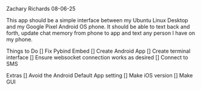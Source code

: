 Zachary Richards
08-06-25

This app should be a simple interface between my Ubuntu Linux Desktop and my Google Pixel Android OS phone. It should be able to text back and forth, update chat memory from phone to app and text any person I have on my phone.

Things to Do
[] Fix Pybind Embed
[] Create Android App
[] Create terminal interface
[] Ensure websocket connection works as desired
[] Connect to SMS


Extras
[] Avoid the Android Default App setting
[] Make iOS version
[] Make GUI